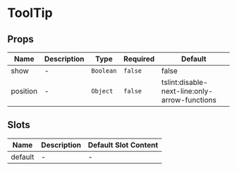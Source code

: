 # ToolTip

## Props

<!-- @vuese:ToolTip:props:start -->
|Name|Description|Type|Required|Default|
|---|---|---|---|---|
|show|-|`Boolean`|`false`|false|
|position|-|`Object`|`false`|tslint:disable-next-line:only-arrow-functions|

<!-- @vuese:ToolTip:props:end -->


## Slots

<!-- @vuese:ToolTip:slots:start -->
|Name|Description|Default Slot Content|
|---|---|---|
|default|-|-|

<!-- @vuese:ToolTip:slots:end -->


